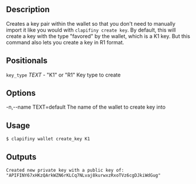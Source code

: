 ## Description

Creates a key pair within the wallet so that you don't need to manually import it like you would with `clapifiny create key`. By default, this will create a key with the type \"favored\" by the wallet, which is a K1 key. But this command also lets you create a key in R1 format.

## Positionals

`key_type` _TEXT_ - "K1" or "R1" Key type to create

## Options

-n,--name TEXT=default The name of the wallet to create key into

## Usage

```shell
$ clapifiny wallet create_key K1
```

## Outputs

```shell
Created new private key with a public key of: "APIFINY67xHKzQArkWZN6rKLCq7NLvaj8kurwxzRxoTVz6cgDJkiWdGug"
```
